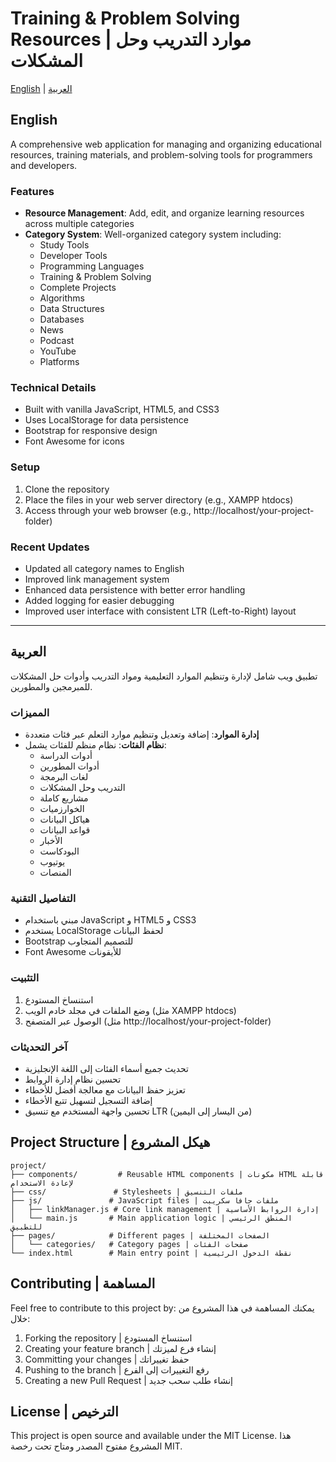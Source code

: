 # Training & Problem Solving Resources | موارد التدريب وحل المشكلات

[English](#english) | [العربية](#arabic)

<a name="english"></a>
## English

A comprehensive web application for managing and organizing educational resources, training materials, and problem-solving tools for programmers and developers.

### Features

- **Resource Management**: Add, edit, and organize learning resources across multiple categories
- **Category System**: Well-organized category system including:
  - Study Tools
  - Developer Tools
  - Programming Languages
  - Training & Problem Solving
  - Complete Projects
  - Algorithms
  - Data Structures
  - Databases
  - News
  - Podcast
  - YouTube
  - Platforms

### Technical Details

- Built with vanilla JavaScript, HTML5, and CSS3
- Uses LocalStorage for data persistence
- Bootstrap for responsive design
- Font Awesome for icons

### Setup

1. Clone the repository
2. Place the files in your web server directory (e.g., XAMPP htdocs)
3. Access through your web browser (e.g., http://localhost/your-project-folder)

### Recent Updates

- Updated all category names to English
- Improved link management system
- Enhanced data persistence with better error handling
- Added logging for easier debugging
- Improved user interface with consistent LTR (Left-to-Right) layout

---

<a name="arabic"></a>
## العربية

تطبيق ويب شامل لإدارة وتنظيم الموارد التعليمية ومواد التدريب وأدوات حل المشكلات للمبرمجين والمطورين.

### المميزات

- **إدارة الموارد**: إضافة وتعديل وتنظيم موارد التعلم عبر فئات متعددة
- **نظام الفئات**: نظام منظم للفئات يشمل:
  - أدوات الدراسة
  - أدوات المطورين
  - لغات البرمجة
  - التدريب وحل المشكلات
  - مشاريع كاملة
  - الخوارزميات
  - هياكل البيانات
  - قواعد البيانات
  - الأخبار
  - البودكاست
  - يوتيوب
  - المنصات

### التفاصيل التقنية

- مبني باستخدام JavaScript و HTML5 و CSS3
- يستخدم LocalStorage لحفظ البيانات
- Bootstrap للتصميم المتجاوب
- Font Awesome للأيقونات

### التثبيت

1. استنساخ المستودع
2. وضع الملفات في مجلد خادم الويب (مثل XAMPP htdocs)
3. الوصول عبر المتصفح (مثل http://localhost/your-project-folder)

### آخر التحديثات

- تحديث جميع أسماء الفئات إلى اللغة الإنجليزية
- تحسين نظام إدارة الروابط
- تعزيز حفظ البيانات مع معالجة أفضل للأخطاء
- إضافة التسجيل لتسهيل تتبع الأخطاء
- تحسين واجهة المستخدم مع تنسيق LTR (من اليسار إلى اليمين)

## Project Structure | هيكل المشروع

```
project/
├── components/         # Reusable HTML components | مكونات HTML قابلة لإعادة الاستخدام
├── css/               # Stylesheets | ملفات التنسيق
├── js/               # JavaScript files | ملفات جافا سكريبت
│   ├── linkManager.js # Core link management | إدارة الروابط الأساسية
│   └── main.js       # Main application logic | المنطق الرئيسي للتطبيق
├── pages/            # Different pages | الصفحات المختلفة
│   └── categories/   # Category pages | صفحات الفئات
└── index.html        # Main entry point | نقطة الدخول الرئيسية
```

## Contributing | المساهمة

Feel free to contribute to this project by:
يمكنك المساهمة في هذا المشروع من خلال:

1. Forking the repository | استنساخ المستودع
2. Creating your feature branch | إنشاء فرع لميزتك
3. Committing your changes | حفظ تغييراتك
4. Pushing to the branch | رفع التغييرات إلى الفرع
5. Creating a new Pull Request | إنشاء طلب سحب جديد

## License | الترخيص

This project is open source and available under the MIT License.
هذا المشروع مفتوح المصدر ومتاح تحت رخصة MIT.
